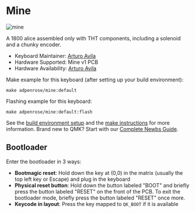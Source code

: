 # Mine

![mine](https://i.imgur.com/P9s2cI8h.jpg)

A 1800 alice assembled only with THT components, including a solenoid and a chunky encoder.

* Keyboard Maintainer: [Arturo Avila](https://github.com/ADPenrose)
* Hardware Supported: Mine v1 PCB
* Hardware Availability: [Arturo Avila](https://github.com/ADPenrose)

Make example for this keyboard (after setting up your build environment):

    make adpenrose/mine:default

Flashing example for this keyboard:

    make adpenrose/mine:default:flash

See the [build environment setup](https://docs.qmk.fm/#/getting_started_build_tools) and the [make instructions](https://docs.qmk.fm/#/getting_started_make_guide) for more information. Brand new to QMK? Start with our [Complete Newbs Guide](https://docs.qmk.fm/#/newbs).

## Bootloader

Enter the bootloader in 3 ways:

* **Bootmagic reset**: Hold down the key at (0,0) in the matrix (usually the top left key or Escape) and plug in the keyboard
* **Physical reset button**: Hold down the button labeled "BOOT" and briefly press the button labeled "RESET" on the front of the PCB. To exit the bootloader mode, briefly press the button labeled "RESET" once more.
* **Keycode in layout**: Press the key mapped to `QK_BOOT` if it is available
